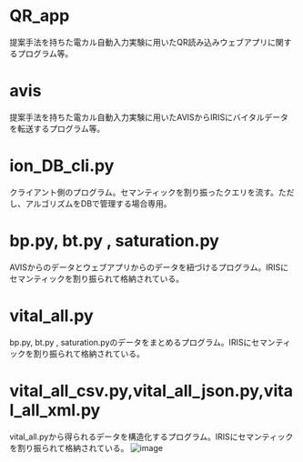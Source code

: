 # QR_app
提案手法を持ちた電カル自動入力実験に用いたQR読み込みウェブアプリに関するプログラム等。

# avis
提案手法を持ちた電カル自動入力実験に用いたAVISからIRISにバイタルデータを転送するプログラム等。

# ion_DB_cli.py
クライアント側のプログラム。セマンティックを割り振ったクエリを流す。ただし、アルゴリズムをDBで管理する場合専用。

# bp.py, bt.py , saturation.py
AVISからのデータとウェブアプリからのデータを紐づけるプログラム。IRISにセマンティックを割り振られて格納されている。

# vital_all.py
bp.py, bt.py , saturation.pyのデータをまとめるプログラム。IRISにセマンティックを割り振られて格納されている。

# vital_all_csv.py,vital_all_json.py,vital_all_xml.py
vital_all.pyから得られるデータを構造化するプログラム。IRISにセマンティックを割り振られて格納されている。
![image](https://github.com/nakajimalab-bmi-tmd/ion_2023/assets/103047091/1337c742-872d-4559-8dee-9041919d8075)

